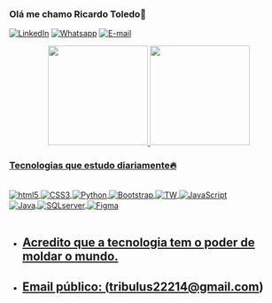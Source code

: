 ### Olá me chamo Ricardo Toledo👋
[![LinkedIn](https://img.shields.io/badge/LinkedIn-0077B5?style=for-the-badge&logo=linkedin&logoColor=white)](https://www.linkedin.com/in/rick-toledo-6032a1183/)
[![Whatsapp](https://img.shields.io/badge/WhatsApp-25D366?style=for-the-badge&logo=whatsapp&logoColor=white)](https://wa.me/5521998194524)
[![E-mail](https://img.shields.io/badge/Gmail-D14836?style=for-the-badge&logo=gmail&logoColor=white)](mailto:tribulus22214@gmail.com)


<div align="center">
  <a href="https://github.com/rickdevcod">
  <img height="180em" src="https://github-readme-stats.vercel.app/api?username=rickdevcod&show_icons=true&rank_icon=github&theme=github_dark&include_all_commits=true&count_private=true"/>
  <img height="180em" src="https://github-readme-stats.vercel.app/api/top-langs/?username=rickdevcod&layout=compact&langs_count=7&theme=github_dark"/>
</div>

### Tecnologias que estudo diariamente🔥
<div style="display: inline_block"><br/>
<img align="center"alt="html5" src="https://img.shields.io/badge/HTML5-E34F26?style=for-the-badge&logo=html5&logoColor=white"/>
<img align="center"alt="CSS3" src="https://img.shields.io/badge/CSS-239120?&style=for-the-badge&logo=css3&logoColor=white"/>
<img align="center"alt="Python" src="https://img.shields.io/badge/Python-14354C?style=for-the-badge&logo=python&logoColor=white"/>
<img align="center"alt="Bootstrap" src="https://img.shields.io/badge/Bootstrap-563D7C?style=for-the-badge&logo=bootstrap&logoColor=white"/>
<img align="center"alt="TW" src="https://img.shields.io/badge/Tailwind_CSS-38B2AC?style=for-the-badge&logo=tailwind-css&logoColor=white"/>
<img align="center"alt="JavaScript" src="https://img.shields.io/badge/JavaScript-F7DF1E?style=for-the-badge&logo=javascript&logoColor=black"/><br/>
<img align="center"alt="Java" src="https://img.shields.io/badge/Java-ED8B00?style=for-the-badge&logo=openjdk&logoColor=white"/>
<img align="center"alt="SQLserver" src="https://img.shields.io/badge/Microsoft_SQL_Server-CC2927?style=for-the-badge&logo=microsoft-sql-server&logoColor=white"/>
<img align="center"alt="Figma" src="https://img.shields.io/badge/Figma-F24E1E?style=for-the-badge&logo=figma&logoColor=white"/>
</div><br/>

- ## Acredito que a tecnologia tem o poder de moldar o mundo.

- ## Email público: (tribulus22214@gmail.com)
